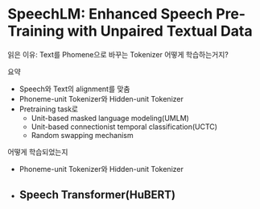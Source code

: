 # SpeechLM: Enhanced Speech Pre-Training with Unpaired Textual Data

읽은 이유: Text를 Phomene으로 바꾸는 Tokenizer 어떻게 학습하는거지?

요약
- Speech와 Text의 alignment를 맞춤
- Phoneme-unit Tokenizer와 Hidden-unit Tokenizer
- Pretraining task로
  - Unit-based masked language modeling(UMLM)
  - Unit-based connectionist temporal classification(UCTC)
  - Random swapping mechanism

어떻게 학습되었는지
- Phoneme-unit Tokenizer와 Hidden-unit Tokenizer
- Speech Transformer(HuBERT)
  -  
